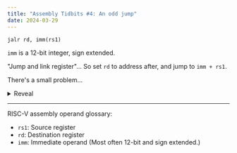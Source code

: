 ```yaml
---
title: "Assembly Tidbits #4: An odd jump"
date: 2024-03-29
---
```


```
jalr rd, imm(rs1)
```

`imm` is a 12-bit integer, sign extended.

"Jump and link register"... So set `rd` to address after, and jump to `imm + rs1`.

There's a small problem...

<details>
<summary>Reveal</summary>

What if `imm + rs1` is odd? All RISC-V instruction addresses are two-byte-aligned...

It's been specified that the lowest bit is simply masked. So this instruction actually jumps to `(imm + rs1) & (~1)`.

Most other jump and branch instructions with immediate operands are incapable of encoding odd immediates, and the immediate values are added to `pc`, which means that these won't ever even try to jump to an odd address.

(The only other thing I can think of is the code size squeezing instructions for microcontrollers `cm.jt` and `cm.jalt` from Zcmt (<https://github.com/riscv/riscv-isa-manual/blob/main/src/zc.adoc>), where a jump table is used to squeeze bytes from the jump and function calls. If a jump table entry is odd that lowest bit is also just masked.)

</details>

- - -

RISC-V assembly operand glossary:

- `rs1`: Source register
- `rd`: Destination register
- `imm`: Immediate operand (Most often 12-bit and sign extended.)

